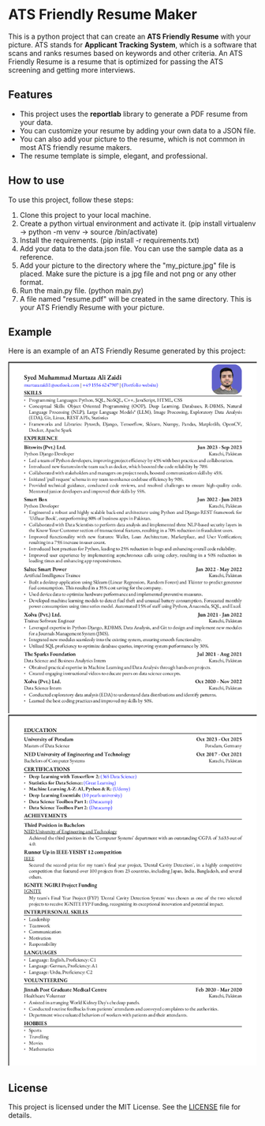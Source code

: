 
# ATS Friendly Resume Maker

This is a python project that can create an **ATS Friendly Resume** with your picture. ATS stands for **Applicant Tracking System**, which is a software that scans and ranks resumes based on keywords and other criteria. An ATS Friendly Resume is a resume that is optimized for passing the ATS screening and getting more interviews.

## Features

- This project uses the **reportlab** library to generate a PDF resume from your data.
- You can customize your resume by adding your own data to a JSON file.
- You can also add your picture to the resume, which is not common in most ATS friendly resume makers.
- The resume template is simple, elegant, and professional.

## How to use

To use this project, follow these steps:

1. Clone this project to your local machine.
2. Create a python virtual environment and activate it. (pip install virtualenv -> python<version> -m venv <virtual-environment-name> -> source <virtual-environment-name>/bin/activate)
3. Install the requirements. (pip install -r requirements.txt)
4. Add your data to the data.json file. You can use the sample data as a reference.
5. Add your picture to the directory where the "my_picture.jpg" file is placed. Make sure the picture is a jpg file and not png or any other format.
6. Run the main.py file. (python main.py)
7. A file named "resume.pdf" will be created in the same directory. This is your ATS Friendly Resume with your picture.

## Example

Here is an example of an ATS Friendly Resume generated by this project:

![Example resume](example_1.png)
![Example resume](example_2.png)

## License

This project is licensed under the MIT License. See the [LICENSE](LICENSE) file for details.
